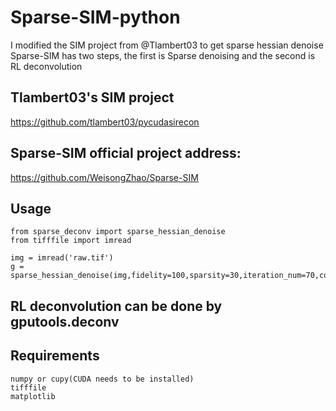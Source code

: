 # Sparse-SIM-python
I modified the SIM project from @Tlambert03 to get sparse hessian denoise
Sparse-SIM has two steps, the first is Sparse denoising and the second is RL deconvolution
## Tlambert03's SIM project
https://github.com/tlambert03/pycudasirecon
## Sparse-SIM official project address:
https://github.com/WeisongZhao/Sparse-SIM

## Usage
```
from sparse_deconv import sparse_hessian_denoise
from tifffile import imread

img = imread('raw.tif')
g = sparse_hessian_denoise(img,fidelity=100,sparsity=30,iteration_num=70,contiz=0.8)
```
## RL deconvolution can be done by gputools.deconv
## Requirements
```
numpy or cupy(CUDA needs to be installed)
tifffile
matplotlib
```
